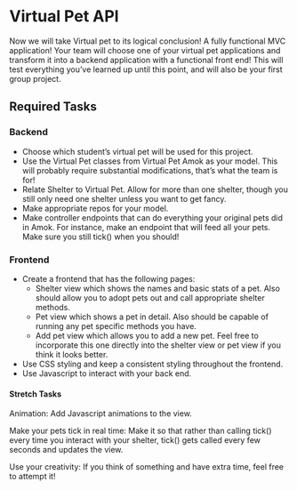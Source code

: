 # Virtual Pet API

Now we will take Virtual pet to its logical conclusion! A fully functional MVC application! Your team will choose one of your virtual pet applications and transform it into a backend application with a functional front end! This will test everything you’ve learned up until this point, and will also be your first group project.

## Required Tasks

### Backend

- Choose which student’s virtual pet will be used for this project.
- Use the Virtual Pet classes from Virtual Pet Amok as your model. This will probably require substantial modifications, that’s what the team is for!
- Relate Shelter to Virtual Pet. Allow for more than one shelter, though you still only need one shelter unless you want to get fancy.
- Make appropriate repos for your model.
- Make controller endpoints that can do everything your original pets did in Amok. For instance, make an endpoint that will feed all your pets. Make sure you still tick() when you should!

### Frontend

- Create a frontend that has the following pages:
  - Shelter view which shows the names and basic stats of a pet. Also should allow you to adopt pets out and call appropriate shelter methods.
  - Pet view which shows a pet in detail. Also should be capable of running any pet specific methods you have.
  - Add pet view which allows you to add a new pet. Feel free to incorporate this one directly into the shelter view or pet view if you think it looks better.
- Use CSS styling and keep a consistent styling throughout the frontend.
- Use Javascript to interact with your back end.

#### Stretch Tasks

Animation:
Add Javascript animations to the view.

Make your pets tick in real time:
Make it so that rather than calling tick() every time you interact with your shelter, tick() gets called every few seconds and updates the view.

Use your creativity:
If you think of something and have extra time, feel free to attempt it!
